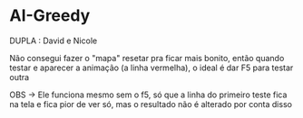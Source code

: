 # AI-Greedy

DUPLA : David e Nicole

Não consegui fazer o "mapa" resetar pra ficar mais bonito, então quando testar e aparecer a animação (a linha vermelha), o ideal é dar F5 para testar outra

  OBS -> Ele funciona mesmo sem o f5, só que a linha do primeiro teste fica na tela e fica pior de ver só, mas o resultado não é alterado por conta disso
